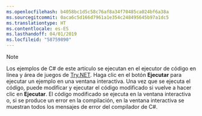 ```yaml
---
ms.openlocfilehash: b4058bc1d5c58c76af8a34f70485ca024bf6a38a
ms.sourcegitcommit: 0aca6c5d166d7961a1e354c248495645b97a1dc5
ms.translationtype: HT
ms.contentlocale: es-ES
ms.lasthandoff: 04/01/2019
ms.locfileid: "58759890"
---
```


> [!NOTE]
> Los ejemplos de C# de este artículo se ejecutan en el ejecutor de código en línea y área de juegos de [Try.NET](https://try.dot.net). Haga clic en el botón **Ejecutar** para ejecutar un ejemplo en una ventana interactiva. Una vez que se ejecuta el código, puede modificar y ejecutar el código modificado si vuelve a hacer clic en **Ejecutar**. El código modificado se ejecuta en la ventana interactiva o, si se produce un error en la compilación, en la ventana interactiva se muestran todos los mensajes de error del compilador de C#.  
